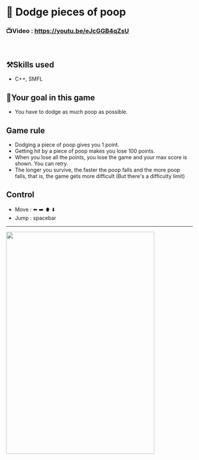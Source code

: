 # 💩 Dodge pieces of poop

### 📺Video : https://youtu.be/eJcGGB4qZsU
</br>

## ⚒️Skills used
* C++, SMFL

## 🥅Your goal in this game
* You have to dodge as much poop as possible. 

## Game rule
* Dodging a piece of poop gives you 1 point.
* Getting hit by a piece of poop makes you lose 100 points. 
* When you lose all the points, you lose the game and your max score is shown. You can retry.
* The longer you survive, the faster the poop falls and the more poop falls, that is, the game gets more difficult (But there's a difficulty limit)

## Control
* Move : ⬅️ ➡️ ⬆️ ⬇️
* Jump : spacebar
---
<img src="https://user-images.githubusercontent.com/67142421/148427711-e7131cc8-335e-47d1-9059-24c2b68d4eff.jpg" width="400" height="600">
